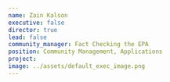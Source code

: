 ```yaml
---
name: Zain Kalson
executive: false
director: true
lead: false
community_manager: Fact Checking the EPA
position: Community Management, Applications
project:  
image: ../assets/default_exec_image.png
---
```

